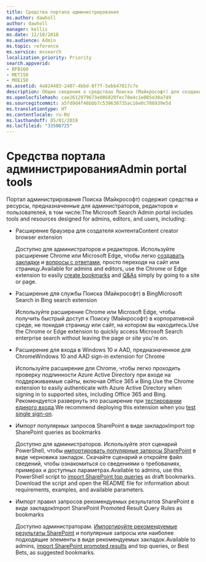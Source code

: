 ```yaml
---
title: Средства портала администрирования
ms.author: dawholl
author: dawholl
manager: kellis
ms.date: 12/18/2018
ms.audience: Admin
ms.topic: reference
ms.service: mssearch
localization_priority: Priority
search.appverid:
- BFB160
- MET150
- MOE150
ms.assetid: 4a824483-2407-4bbd-8f7f-5ebb47817c7e
description: Общие сведения о средствах Поиска (Майкрософт) для создания и импорта результатов, автоматического входа и поиска из любого расположения
ms.openlocfilehash: cae2612979673e086820fec78e4c1e085e38a749
ms.sourcegitcommit: a5fd9d4f46bbb7c539630735ac16e0c786939e5d
ms.translationtype: HT
ms.contentlocale: ru-RU
ms.lasthandoff: 05/01/2019
ms.locfileid: "33508725"
---
```

# <a name="admin-portal-tools"></a><span data-ttu-id="1098a-103">Средства портала администрирования</span><span class="sxs-lookup"><span data-stu-id="1098a-103">Admin portal tools</span></span>

<span data-ttu-id="1098a-104">Портал администрирования Поиска (Майкрософт) содержит средства и ресурсы, предназначенные для администраторов, редакторов и пользователей, в том числе:</span><span class="sxs-lookup"><span data-stu-id="1098a-104">The Microsoft Search Admin portal includes tools and resources designed for admins, editors, and users, including:</span></span>
  
- <span data-ttu-id="1098a-105">Расширение браузера для создателя контента</span><span class="sxs-lookup"><span data-stu-id="1098a-105">Content creator browser extension</span></span>
    
    <span data-ttu-id="1098a-106">Доступно для администраторов и редакторов. Используйте расширение Chrome или Microsoft Edge, чтобы легко [создавать закладки](create-bookmarks.md) и [вопросы с ответами](create-qas.md), просто переходя на сайт или страницу.</span><span class="sxs-lookup"><span data-stu-id="1098a-106">Available for admins and editors, use the Chrome or Edge extension to easily [create bookmarks](create-bookmarks.md) and [Q&As](create-qas.md) simply by going to a site or page.</span></span> 
    
- <span data-ttu-id="1098a-107">Расширение для службы Поиска (Майкрософт) в Bing</span><span class="sxs-lookup"><span data-stu-id="1098a-107">Microsoft Search in Bing search extension</span></span>
    
    <span data-ttu-id="1098a-108">Используйте расширение Chrome или Microsoft Edge, чтобы получить быстрый доступ к Поиску (Майкрософт) в корпоративной среде, не покидая страницу или сайт, на котором вы находитесь.</span><span class="sxs-lookup"><span data-stu-id="1098a-108">Use the Chrome or Edge extension to quickly access Microsoft Search enterprise search without leaving the page or site you're on.</span></span>
    
- <span data-ttu-id="1098a-109">Расширение для входа в Windows 10 и AAD, предназначенное для Chrome</span><span class="sxs-lookup"><span data-stu-id="1098a-109">Windows 10 and AAD sign-in extension for Chrome</span></span>
    
    <span data-ttu-id="1098a-110">Используйте расширение для Chrome, чтобы легко проходить проверку подлинности Azure Active Directory при входе на поддерживаемые сайты, включая Office 365 и Bing.</span><span class="sxs-lookup"><span data-stu-id="1098a-110">Use the Chrome extension to easily authenticate with Azure Active Directory when signing in to supported sites, including Office 365 and Bing.</span></span> <span data-ttu-id="1098a-111">Рекомендуется развернуть это расширение при [тестировании единого входа](test-single-sign-on.md).</span><span class="sxs-lookup"><span data-stu-id="1098a-111">We recommend deploying this extension when you [test single sign-on](test-single-sign-on.md).</span></span>
    
- <span data-ttu-id="1098a-112">Импорт популярных запросов SharePoint в виде закладок</span><span class="sxs-lookup"><span data-stu-id="1098a-112">Import top SharePoint queries as bookmarks</span></span>
    
    <span data-ttu-id="1098a-p102">Доступно для администраторов. Используйте этот сценарий PowerShell, чтобы [импортировать популярные запросы SharePoint](import-sharepoint-promoted-results-and-top-queries.md) в виде черновика закладок. Скачайте сценарий и откройте файл сведений, чтобы ознакомиться со сведениями о требованиях, примерах и доступных параметрах.</span><span class="sxs-lookup"><span data-stu-id="1098a-p102">Available to admins, use this PowerShell script to [import SharePoint top queries](import-sharepoint-promoted-results-and-top-queries.md) as draft bookmarks. Download the script and open the README file for information about requirements, examples, and available parameters.</span></span> 
    
- <span data-ttu-id="1098a-115">Импорт правил запросов рекомендуемых результатов SharePoint в виде закладок</span><span class="sxs-lookup"><span data-stu-id="1098a-115">Import SharePoint Promoted Result Query Rules as bookmarks</span></span>
    
    <span data-ttu-id="1098a-116">Доступно администраторам. [Импортируйте рекомендуемые результаты SharePoint](import-sharepoint-promoted-results-and-top-queries.md) и популярные запросы или наиболее подходящие элементы в виде рекомендуемых закладок.</span><span class="sxs-lookup"><span data-stu-id="1098a-116">Available to admins, [import SharePoint promoted results](import-sharepoint-promoted-results-and-top-queries.md) and top queries, or Best Bets, as suggested bookmarks.</span></span> 

  

